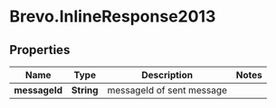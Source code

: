 # Brevo.InlineResponse2013

## Properties
Name | Type | Description | Notes
------------ | ------------- | ------------- | -------------
**messageId** | **String** | messageId of sent message | 


